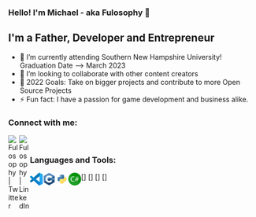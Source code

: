 ### Hello! I'm Michael - aka Fulosophy 👋 


## I'm a Father, Developer and Entrepreneur

- 🌱 I’m currently attending Southern New Hampshire University! Graduation Date --> March 2023 
- 👯 I’m looking to collaborate with other content creators
- 🥅 2022 Goals: Take on bigger projects and contribute to more Open Source Projects
- ⚡ Fun fact: I have a passion for game development and business alike.

### Connect with me:
[<img align="left" alt="Fulosophy | Twitter" width="22px" src="https://cdn.jsdelivr.net/npm/simple-icons@v3/icons/twitter.svg" />][twitter]
[<img align="left" alt="Fulosophy | LinkedIn" width="22px" src="https://cdn.jsdelivr.net/npm/simple-icons@v3/icons/linkedin.svg" />][linkedin]


<br />

### Languages and Tools:
[<img align="left" alt="Visual Studio Code" width="26px" src="https://raw.githubusercontent.com/github/explore/80688e429a7d4ef2fca1e82350fe8e3517d3494d/topics/visual-studio-code/visual-studio-code.png" />]
[<img align="left" alt="CPP" width="26px" src="https://raw.githubusercontent.com/github/explore/180320cffc25f4ed1bbdfd33d4db3a66eeeeb358/topics/cpp/cpp.png" />]
[<img align="left" alt="Python" width="26px" src="https://raw.githubusercontent.com/github/explore/80688e429a7d4ef2fca1e82350fe8e3517d3494d/topics/python/python.png" />]
[<img align="left" alt="CSharp" width="26px" src="https://raw.githubusercontent.com/github/explore/80688e429a7d4ef2fca1e82350fe8e3517d3494d/topics/csharp/csharp.png" />]
<br />
<br />


[twitter]: https://twitter.com/Fulosophyy
[linkedin]: https://linkedin.com/in/mcolandrea
